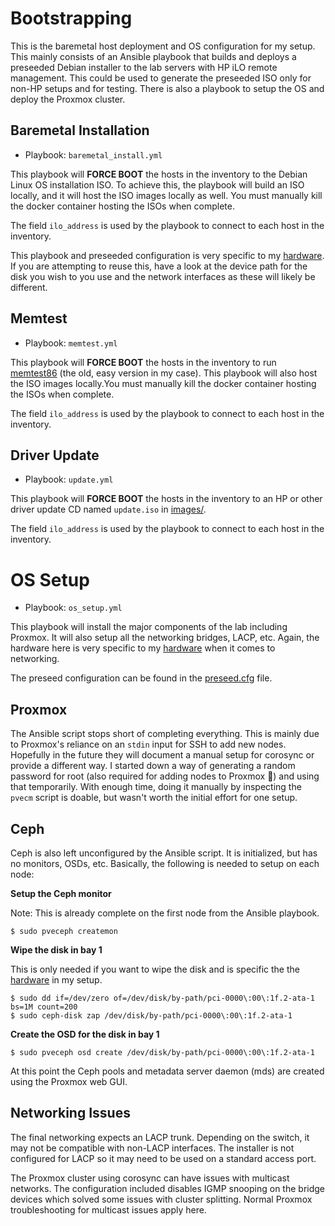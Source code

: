 # Bootstrapping

This is the baremetal host deployment and OS configuration for my setup. This mainly consists of an Ansible playbook that builds and deploys a preseeded Debian installer to the lab servers with HP iLO remote management. This could be used to generate the preseeded ISO only for non-HP setups and for testing. There is also a playbook to setup the OS and deploy the Proxmox cluster.

## Baremetal Installation

- Playbook: `baremetal_install.yml`

This playbook will **FORCE BOOT** the hosts in the inventory to the Debian Linux OS installation ISO. To achieve this, the playbook will build an ISO locally, and it will host the ISO images locally as well. You must manually kill the docker container hosting the ISOs when complete.

The field `ilo_address` is used by the playbook to connect to each host in the inventory.

This playbook and preseeded configuration is very specific to my [hardware](../README.md#Hardware). If you are attempting to reuse this, have a look at the device path for the disk you wish to you use and the network interfaces as these will likely be different.

## Memtest

- Playbook: `memtest.yml`

This playbook will **FORCE BOOT** the hosts in the inventory to run [memtest86](https://www.memtest86.com/download.htm) (the old, easy version in my case). This playbook will also host the ISO images locally.You must manually kill the docker container hosting the ISOs when complete.

The field `ilo_address` is used by the playbook to connect to each host in the inventory.

## Driver Update

- Playbook: `update.yml`

This playbook will **FORCE BOOT** the hosts in the inventory to an HP or other driver update CD named `update.iso` in [images/](./images/).

The field `ilo_address` is used by the playbook to connect to each host in the inventory.

# OS Setup

- Playbook: `os_setup.yml`

This playbook will install the major components of the lab including Proxmox. It will also setup all the networking bridges, LACP, etc. Again, the hardware here is very specific to my [hardware](../README.md#Hardware) when it comes to networking.

The preseed configuration can be found in the [preseed.cfg](./files/preseed.cfg) file.

## Proxmox

The Ansible script stops short of completing everything. This is mainly due to Proxmox's reliance on an `stdin` input for SSH to add new nodes. Hopefully in the future they will document a manual setup for corosync or provide a different way. I started down a way of generating a random password for root (also required for adding nodes to Proxmox 🤷‍) and using that temporarily. With enough time, doing it manually by inspecting the `pvecm` script is doable, but wasn't worth the initial effort for one setup.

## Ceph

Ceph is also left unconfigured by the Ansible script. It is initialized, but has no monitors, OSDs, etc. Basically, the following is needed to setup on each node:

**Setup the Ceph monitor**

Note: This is already complete on the first node from the Ansible playbook.

```
$ sudo pveceph createmon
```

**Wipe the disk in bay 1**

This is only needed if you want to wipe the disk and is specific the the [hardware](../README.md#Hardware) in my setup.

```
$ sudo dd if=/dev/zero of=/dev/disk/by-path/pci-0000\:00\:1f.2-ata-1 bs=1M count=200
$ sudo ceph-disk zap /dev/disk/by-path/pci-0000\:00\:1f.2-ata-1
```

**Create the OSD for the disk in bay 1**

```
$ sudo pveceph osd create /dev/disk/by-path/pci-0000\:00\:1f.2-ata-1
```

At this point the Ceph pools and metadata server daemon (mds) are created using the Proxmox web GUI.


## Networking Issues

The final networking expects an LACP trunk. Depending on the switch, it may not be compatible with non-LACP interfaces. The installer is not configured for LACP so it may need to be used on a standard access port.

The Proxmox cluster using corosync can have issues with multicast networks. The configuration included disables IGMP snooping on the bridge devices which solved some issues with cluster splitting. Normal Proxmox troubleshooting for multicast issues apply here.
